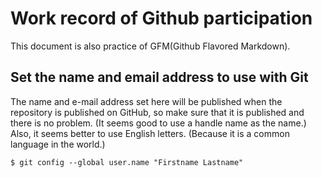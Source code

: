 # Work record of Github participation
This document is also practice of GFM(Github Flavored Markdown).
## Set the name and email address to use with Git
The name and e-mail address set here will be published when the repository is published on GitHub, so make sure that it is published and there is no problem.
(It seems good to use a handle name as the name.)
Also, it seems better to use English letters. (Because it is a common language in the world.) 
```console
$ git config --global user.name "Firstname Lastname"
```
